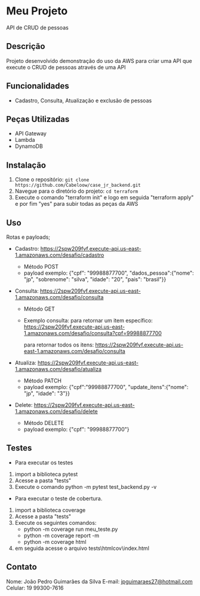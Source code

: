 # Meu Projeto

API de CRUD de pessoas

## Descrição

Projeto desenvolvido demonstração do uso da AWS para criar uma API que execute o CRUD de pessoas através de uma API

## Funcionalidades

- Cadastro, Consulta, Atualização e exclusão de pessoas

## Peças Utilizadas

- API Gateway
- Lambda
- DynamoDB

## Instalação

1. Clone o repositório: `git clone https://github.com/Cabeloow/case_jr_backend.git`
2. Navegue para o diretório do projeto: `cd terraform`
3. Execute o comando "terraform init" e logo em seguida "terraform apply" e por fim "yes" para subir todas as peças da AWS

## Uso

Rotas e payloads;

- Cadastro: https://2spw209fvf.execute-api.us-east-1.amazonaws.com/desafio/cadastro
    - Método POST
    - payload exemplo:
        {"cpf": "99988877700", 
        "dados_pessoa":{"nome":  "jp", "sobrenome": "silva", "idade": "20", "pais": "brasil"}}


- Consulta: https://2spw209fvf.execute-api.us-east-1.amazonaws.com/desafio/consulta
    - Método GET
    - Exemplo consulta:
        para retornar um item específico:
            https://2spw209fvf.execute-api.us-east-1.amazonaws.com/desafio/consulta?cpf=99988877700

        para retornar todos os itens:
            https://2spw209fvf.execute-api.us-east-1.amazonaws.com/desafio/consulta


- Atualiza: https://2spw209fvf.execute-api.us-east-1.amazonaws.com/desafio/atualiza
    - Método PATCH
    - payload exemplo:
        {"cpf":"99988877700", 
        "update_itens":{"nome":  "jp", "idade": "3"}}

- Delete: https://2spw209fvf.execute-api.us-east-1.amazonaws.com/desafio/delete
    - Método DELETE
    - payload exemplo:
        {"cpf": "99988877700"}

## Testes

- Para executar os testes
1. import a biblioteca pytest
1. Acesse a pasta "tests"
2. Execute o comando python -m pytest test_backend.py -v

- Para executar o teste de cobertura.
1. import a biblioteca coverage
1. Acesse a pasta "tests"
2. Execute os seguintes comandos:
    - python -m coverage run meu_teste.py
    - python -m coverage report -m
    - python -m coverage html
3. em seguida acesse o arquivo tests\htmlcov\index.html

## Contato

Nome: João Pedro Guimarães da Silva
E-mail: jpguimaraes27@hotmail.com
Celular: 19 99300-7616

